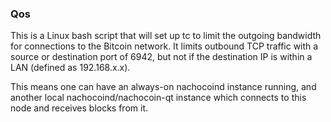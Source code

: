 ### Qos ###

This is a Linux bash script that will set up tc to limit the outgoing bandwidth for connections to the Bitcoin network. It limits outbound TCP traffic with a source or destination port of 6942, but not if the destination IP is within a LAN (defined as 192.168.x.x).

This means one can have an always-on nachocoind instance running, and another local nachocoind/nachocoin-qt instance which connects to this node and receives blocks from it.

